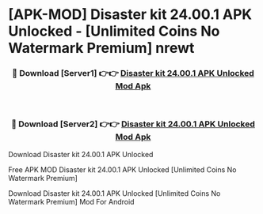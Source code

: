 # [APK-MOD] Disaster kit 24.00.1 APK Unlocked - [Unlimited Coins No Watermark Premium] nrewt



<div align="center">
<h3>🔴 Download [Server1] 👉👉 <a href="https://momento.my/?title=Disaster_kit_24.00.1_APK_Unlocked">Disaster kit 24.00.1 APK Unlocked Mod Apk</a></h3><br>

<h3>🔴 Download [Server2] 👉👉 <a href="https://momento.my/?title=Disaster_kit_24.00.1_APK_Unlocked">Disaster kit 24.00.1 APK Unlocked Mod Apk</a></h3>
</div>



Download Disaster kit 24.00.1 APK Unlocked 

Free APK MOD Disaster kit 24.00.1 APK Unlocked [Unlimited Coins No Watermark Premium]

Download Disaster kit 24.00.1 APK Unlocked [Unlimited Coins No Watermark Premium] Mod For Android
